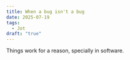 ```yaml
---
title: When a bug isn't a bug
date: 2025-07-19
tags:
  - Jot
draft: "true"
---
```

Things work for a reason, specially in software.